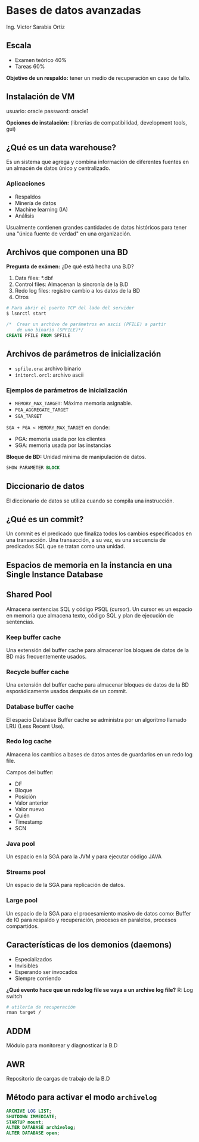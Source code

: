 # Bases de datos avanzadas

Ing. Victor Sarabia Ortiz

## Escala

* Examen teórico 40%
* Tareas 60%

__Objetivo de un respaldo:__ tener un medio de recuperación en caso de fallo.

## Instalación de VM

usuario: oracle 
password: oracle1 


__Opciones de instalación:__ (librerías de compatibilidad, development tools,
gui) 

## ¿Qué es un data warehouse?

Es un sistema que agrega y combina información de diferentes fuentes en un
almacén de datos único y centralizado. 

### Aplicaciones

* Respaldos
* Minería de datos
* Machine learning (IA)
* Análisis 

Usualmente contienen grandes cantidades de datos históricos para tener una
"única fuente de verdad" en una organización.

## Archivos que componen una BD

__Pregunta de exámen:__ ¿De qué está hecha una B.D? 

1. Data files: \*.dbf
2. Control files: Almacenan la sincronía de la B.D
3. Redo log files: registro cambio a los datos de la BD
4. Otros

```bash
# Para abrir el puerto TCP del lado del servidor
$ lsnrctl start
```
```sql
/*  Crear un archivo de parámetros en ascii (PFILE) a partir
    de uno binario (SPFILE)*/
CREATE PFILE FROM SPFILE
```
## Archivos de parámetros de inicialización

* `spfile.ora`: archivo binario 
* `initorcl.orcl`: archivo ascii

### Ejemplos de parámetros de inicialización 

* `MEMORY_MAX_TARGET`: Máxima memoria asignable.
* `PGA_AGGREGATE_TARGET`
* `SGA_TARGET` 

`SGA + PGA < MEMORY_MAX_TARGET` en donde:

* PGA: memoria usada por los clientes
* SGA: memoria usada por las instancias

__Bloque de BD:__ Unidad mínima de manipulación de datos.

```sql
SHOW PARAMETER BLOCK
```
## Diccionario de datos

El diccionario de datos se utiliza cuando se compila una instrucción.

## ¿Qué es un commit?

Un commit es el predicado que finaliza todos los cambios especificados en una transacción.
Una transacción, a su vez, es una secuencia de predicados SQL que se tratan como
una unidad.

## Espacios de memoria en la instancia en una Single Instance Database

## Shared Pool

Almacena sentencias SQL y código PSQL (cursor). Un cursor es un espacio en
memoria que almacena texto, código SQL y plan de ejecución de sentencias.

### Keep buffer cache
Una extensión del buffer cache para almacenar los bloques de datos de la BD más
frecuentemente usados.

### Recycle buffer cache

Una extensión del buffer cache para almacenar bloques de datos de la BD
esporádicamente usados después de un commit. 

### Database buffer cache

El espacio Database Buffer cache se
administra por un algoritmo llamado LRU (Less Recent Use).

### Redo log cache 

Almacena los cambios a bases de datos antes de guardarlos en un redo log file.

Campos del buffer: 

* DF 
* Bloque
* Posición 
* Valor anterior 
* Valor nuevo 
* Quién
* Timestamp
* SCN

### Java pool

Un espacio en la SGA para la JVM y para ejecutar código JAVA

### Streams pool 

Un espacio de la SGA para replicación de datos.

### Large pool

Un espacio  de la SGA para el procesamiento masivo de datos como: Buffer de IO
para respaldo y recuperación, procesos en paralelos, procesos compartidos.

## Características de los demonios (daemons)

* Especializados
* Invisibles 
* Esperando ser invocados
* Siempre corriendo

__¿Qué evento hace que un redo log file se vaya a un archive log file?__ 
    R: Log switch


```bash
# utilería de recuperación
rman target /
```

## ADDM

Módulo para monitorear y diagnosticar la B.D 

## AWR

Repositorio de cargas de trabajo de la B.D

## Método para activar el modo `archivelog`

```sql
ARCHIVE LOG LIST;
SHUTDOWN IMMEDIATE;
STARTUP mount;
ALTER DATABASE archivelog;
ALTER DATABASE open;
```
